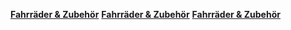 [**Fahrräder & Zubehör**](https://www.ebay-kleinanzeigen.de/s-anzeige/cannondale-scalpel-3000-lefty-26-xtr-xt-truvativ-noir-top-large/1158818922-217-5414)
[**Fahrräder & Zubehör**](https://www.ebay-kleinanzeigen.de/s-anzeige/scott-genius-40-xt-groesse-m/1158777236-217-8339)
[**Fahrräder & Zubehör**](https://www.ebay-kleinanzeigen.de/s-anzeige/simplon-lexx-fully-in-xl-fox-rock-shox-shimano-xt-uvp-3999-top/1157079048-217-4553)